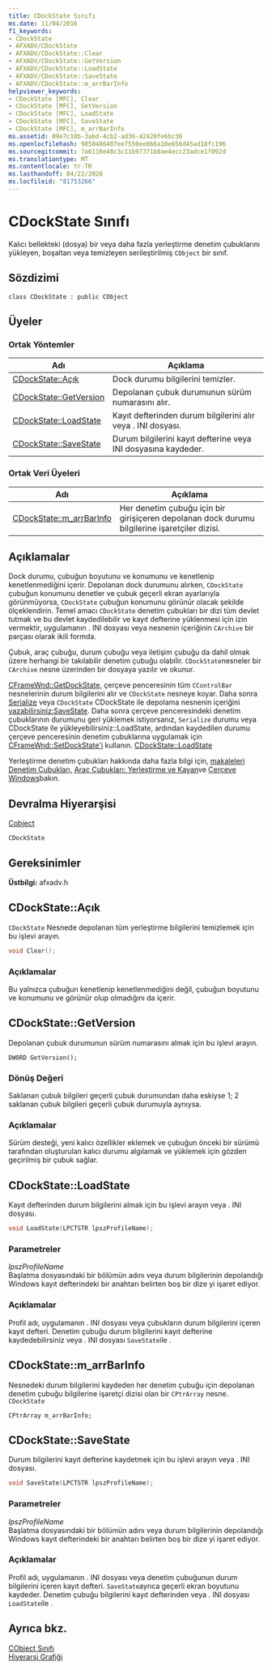 ```yaml
---
title: CDockState Sınıfı
ms.date: 11/04/2016
f1_keywords:
- CDockState
- AFXADV/CDockState
- AFXADV/CDockState::Clear
- AFXADV/CDockState::GetVersion
- AFXADV/CDockState::LoadState
- AFXADV/CDockState::SaveState
- AFXADV/CDockState::m_arrBarInfo
helpviewer_keywords:
- CDockState [MFC], Clear
- CDockState [MFC], GetVersion
- CDockState [MFC], LoadState
- CDockState [MFC], SaveState
- CDockState [MFC], m_arrBarInfo
ms.assetid: 09e7c10b-3abd-4cb2-ad36-42420fe6bc36
ms.openlocfilehash: 9850486407ee7550ee866a10e656d45ad18fc196
ms.sourcegitcommit: 7a6116e48c3c11b97371b8ae4ecc23adce1f092d
ms.translationtype: MT
ms.contentlocale: tr-TR
ms.lasthandoff: 04/22/2020
ms.locfileid: "81753266"
---
```

# <a name="cdockstate-class"></a>CDockState Sınıfı

Kalıcı bellekteki (dosya) bir veya daha fazla yerleştirme denetim çubuklarını yükleyen, boşaltan veya temizleyen serileştirilmiş `CObject` bir sınıf.

## <a name="syntax"></a>Sözdizimi

```
class CDockState : public CObject
```

## <a name="members"></a>Üyeler

### <a name="public-methods"></a>Ortak Yöntemler

|Adı|Açıklama|
|----------|-----------------|
|[CDockState::Açık](#clear)|Dock durumu bilgilerini temizler.|
|[CDockState::GetVersion](#getversion)|Depolanan çubuk durumunun sürüm numarasını alır.|
|[CDockState::LoadState](#loadstate)|Kayıt defterinden durum bilgilerini alır veya . INI dosyası.|
|[CDockState::SaveState](#savestate)|Durum bilgilerini kayıt defterine veya INI dosyasına kaydeder.|

### <a name="public-data-members"></a>Ortak Veri Üyeleri

|Adı|Açıklama|
|----------|-----------------|
|[CDockState::m_arrBarInfo](#m_arrbarinfo)|Her denetim çubuğu için bir girişiçeren depolanan dock durumu bilgilerine işaretçiler dizisi.|

## <a name="remarks"></a>Açıklamalar

Dock durumu, çubuğun boyutunu ve konumunu ve kenetlenip kenetlenmediğini içerir. Depolanan dock durumunu alırken, `CDockState` çubuğun konumunu denetler ve çubuk geçerli ekran ayarlarıyla görünmüyorsa, `CDockState` çubuğun konumunu görünür olacak şekilde ölçeklendirin. Temel amacı `CDockState` denetim çubukları bir dizi tüm devlet tutmak ve bu devlet kaydedilebilir ve kayıt defterine yüklenmesi için izin vermektir, uygulamanın . INI dosyası veya nesnenin içeriğinin `CArchive` bir parçası olarak ikili formda.

Çubuk, araç çubuğu, durum çubuğu veya iletişim çubuğu da dahil olmak üzere herhangi bir takılabilir denetim çubuğu olabilir. `CDockState`nesneler bir `CArchive` nesne üzerinden bir dosyaya yazılır ve okunur.

[CFrameWnd::GetDockState,](../../mfc/reference/cframewnd-class.md#getdockstate) çerçeve penceresinin tüm `CControlBar` nesnelerinin durum bilgilerini alır ve `CDockState` nesneye koyar. Daha sonra [Serialize](../../mfc/reference/cobject-class.md#serialize) veya `CDockState` CDockState ile depolama nesnenin içeriğini [yazabilirsiniz:SaveState](#savestate). Daha sonra çerçeve penceresindeki denetim çubuklarının durumunu geri yüklemek istiyorsanız, `Serialize` durumu veya CDockState ile yükleyebilirsiniz::LoadState, ardından kaydedilen durumu çerçeve penceresinin denetim çubuklarına uygulamak için [CFrameWnd::SetDockState'i](../../mfc/reference/cframewnd-class.md#setdockstate) kullanın. [CDockState::LoadState](#loadstate)

Yerleştirme denetim çubukları hakkında daha fazla bilgi için, [makaleleri Denetim Çubukları,](../../mfc/control-bars.md) [Araç Çubukları: Yerleştirme ve Kayan](../../mfc/docking-and-floating-toolbars.md)ve [Çerçeve Windows](../../mfc/frame-windows.md)bakın.

## <a name="inheritance-hierarchy"></a>Devralma Hiyerarşisi

[Cobject](../../mfc/reference/cobject-class.md)

`CDockState`

## <a name="requirements"></a>Gereksinimler

**Üstbilgi:** afxadv.h

## <a name="cdockstateclear"></a><a name="clear"></a>CDockState::Açık

`CDockState` Nesnede depolanan tüm yerleştirme bilgilerini temizlemek için bu işlevi arayın.

```cpp
void Clear();
```

### <a name="remarks"></a>Açıklamalar

Bu yalnızca çubuğun kenetlenip kenetlenmediğini değil, çubuğun boyutunu ve konumunu ve görünür olup olmadığını da içerir.

## <a name="cdockstategetversion"></a><a name="getversion"></a>CDockState::GetVersion

Depolanan çubuk durumunun sürüm numarasını almak için bu işlevi arayın.

```
DWORD GetVersion();
```

### <a name="return-value"></a>Dönüş Değeri

Saklanan çubuk bilgileri geçerli çubuk durumundan daha eskiyse 1; 2 saklanan çubuk bilgileri geçerli çubuk durumuyla aynıysa.

### <a name="remarks"></a>Açıklamalar

Sürüm desteği, yeni kalıcı özellikler eklemek ve çubuğun önceki bir sürümü tarafından oluşturulan kalıcı durumu algılamak ve yüklemek için gözden geçirilmiş bir çubuk sağlar.

## <a name="cdockstateloadstate"></a><a name="loadstate"></a>CDockState::LoadState

Kayıt defterinden durum bilgilerini almak için bu işlevi arayın veya . INI dosyası.

```cpp
void LoadState(LPCTSTR lpszProfileName);
```

### <a name="parameters"></a>Parametreler

*lpszProfileName*<br/>
Başlatma dosyasındaki bir bölümün adını veya durum bilgilerinin depolandığı Windows kayıt defterindeki bir anahtarı belirten boş bir dize yi işaret ediyor.

### <a name="remarks"></a>Açıklamalar

Profil adı, uygulamanın . INI dosyası veya çubukların durum bilgilerini içeren kayıt defteri. Denetim çubuğu durum bilgilerini kayıt defterine kaydedebilirsiniz veya . INI dosyası `SaveState`ile .

## <a name="cdockstatem_arrbarinfo"></a><a name="m_arrbarinfo"></a>CDockState::m_arrBarInfo

Nesnedeki durum bilgilerini kaydeden her denetim çubuğu için depolanan denetim çubuğu bilgilerine işaretçi dizisi olan bir `CPtrArray` nesne. `CDockState`

```
CPtrArray m_arrBarInfo;
```

## <a name="cdockstatesavestate"></a><a name="savestate"></a>CDockState::SaveState

Durum bilgilerini kayıt defterine kaydetmek için bu işlevi arayın veya . INI dosyası.

```cpp
void SaveState(LPCTSTR lpszProfileName);
```

### <a name="parameters"></a>Parametreler

*lpszProfileName*<br/>
Başlatma dosyasındaki bir bölümün adını veya durum bilgilerinin depolandığı Windows kayıt defterindeki bir anahtarı belirten boş bir dize yi işaret ediyor.

### <a name="remarks"></a>Açıklamalar

Profil adı, uygulamanın . INI dosyası veya denetim çubuğunun durum bilgilerini içeren kayıt defteri. `SaveState`ayrıca geçerli ekran boyutunu kaydeder. Denetim çubuğu bilgilerini kayıt defterinden veya . INI dosyası `LoadState`ile .

## <a name="see-also"></a>Ayrıca bkz.

[CObject Sınıfı](../../mfc/reference/cobject-class.md)<br/>
[Hiyerarşi Grafiği](../../mfc/hierarchy-chart.md)
